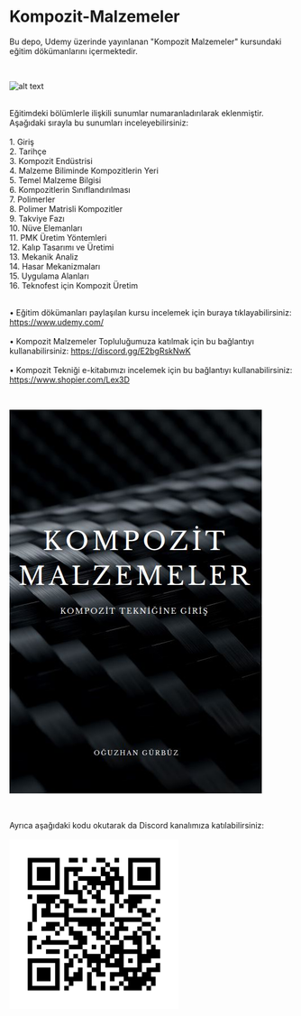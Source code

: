 # Kompozit-Malzemeler
Bu depo, Udemy üzerinde yayınlanan "Kompozit Malzemeler" kursundaki eğitim dökümanlarını içermektedir. 


<br>


![alt text](https://github.com/grboguz/Kompozit-Malzemeler/blob/main/composite_material_stress.gif)

<br>
Eğitimdeki bölümlerle ilişkili sunumlar numaranladırılarak eklenmiştir. Aşağıdaki sırayla bu sunumları inceleyebilirsiniz:<br><br>
1. Giriş<br>
2. Tarihçe<br>
3. Kompozit Endüstrisi<br>
4. Malzeme Biliminde Kompozitlerin Yeri<br>
5. Temel Malzeme Bilgisi<br>
6. Kompozitlerin Sınıflandırılması<br>
7. Polimerler<br>
8. Polimer Matrisli Kompozitler<br>
9. Takviye Fazı<br>
10. Nüve Elemanları<br>
11. PMK Üretim Yöntemleri<br>
12. Kalıp Tasarımı ve Üretimi<br>
13. Mekanik Analiz<br>
14. Hasar Mekanizmaları<br>
15. Uygulama Alanları<br>
16. Teknofest için Kompozit Üretim<br><br>

• Eğitim dökümanları paylaşılan kursu incelemek için buraya tıklayabilirsiniz: https://www.udemy.com/ <br><br>
• Kompozit Malzemeler Topluluğumuza katılmak için bu bağlantıyı kullanabilirsiniz: https://discord.gg/E2bgRskNwK <br><br>
• Kompozit Tekniği e-kitabımızı incelemek için bu bağlantıyı kullanabilirsiniz: https://www.shopier.com/Lex3D <br>

<br>


![alt text](https://github.com/grboguz/Kompozit-Malzemeler/blob/main/E-Kitap.JPG)

<br>


Ayrıca aşağıdaki kodu okutarak da Discord kanalımıza katılabilirsiniz:<br><br>
![alt text](https://github.com/grboguz/Kompozit-Malzemeler/blob/main/Discord_QR.png)

